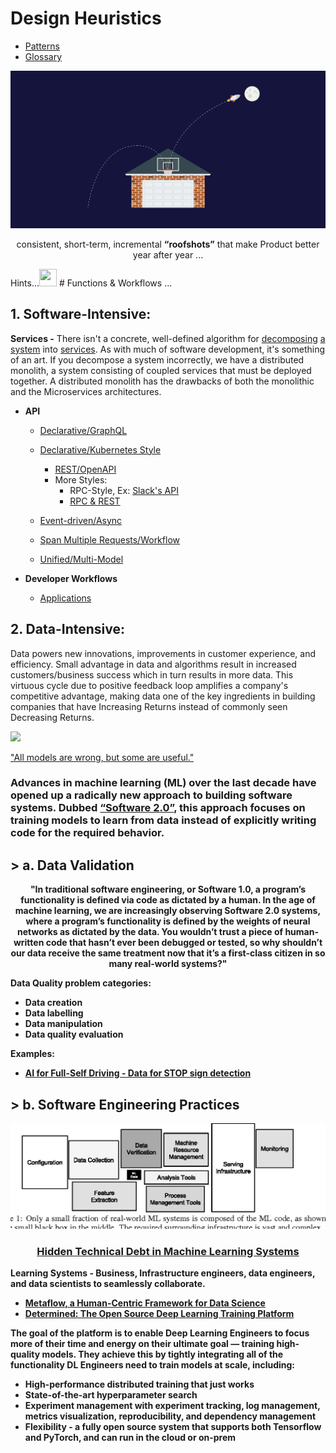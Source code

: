 # Design Heuristics
* [Patterns](Design%20Patterns.md)
* [Glossary](Terminology.md)

![](../images/roofshots.png)
<p align="center">consistent, short-term, incremental <b>“roofshots”</b> that make Product better year after year ... </p> Hints...<img src="https://abs-0.twimg.com/emoji/v2/svg/1f447-1f3fd.svg" alt="" width="28" height="28">
# Functions & Workflows ...

## 1. Software-Intensive:
**Services -** 
There isn't a concrete, well-defined algorithm for [decomposing](https://blog.acolyer.org/2016/09/05/on-the-criteria-to-be-used-in-decomposing-systems-into-modules/) [a system](https://queue.acm.org/detail.cfm?id=3395214) into [services](Modeling.md). As with much of software development, it's something of an art. If you decompose a system incorrectly, we have a distributed monolith, a system consisting of coupled services that must be deployed together. A distributed monolith has the drawbacks of both the monolithic and the Microservices architectures.
   
 * **API**
   * [Declarative/GraphQL](GraphQL.md)  
   * [Declarative/Kubernetes Style](https://kubernetes.io/docs/concepts/overview/kubernetes-api/)  
     * [REST/OpenAPI](https://github.com/OAI/OpenAPI-Specification/)
     * More Styles:
       * RPC-Style, Ex: [Slack's API](https://api.slack.com/web)
       * [RPC & REST](https://cloud.google.com/blog/products/api-management/understanding-grpc-openapi-and-rest-and-when-to-use-them)
   * [Event-driven/Async](https://www.asyncapi.com/)
   * [Span Multiple Requests/Workflow](https://cadenceworkflow.io/)
   
   * [Unified/Multi-Model](http://www.mm-adt.org/)
  
 * **Developer Workflows** 
      * [Applications](Run.md)
      
## 2. Data-Intensive:
Data powers new innovations, improvements in customer experience, and efficiency. Small advantage in data and algorithms result in increased customers/business success which in turn results in more data. This virtuous cycle due to positive feedback loop amplifies a company's competitive advantage, making data one of the key ingredients in building companies that have Increasing Returns instead of commonly seen Decreasing Returns.

![](https://miro.medium.com/max/1372/1*zOp70MCQ-uhaS7lUVAhATA.png)

<p> <a href="https://www.itsonlyamodel.com/">"All models are wrong, but some are useful."</a> </p>

### Advances in machine learning (ML) over the last decade have opened up a radically new approach to building software systems. Dubbed [“Software 2.0”](https://medium.com/@karpathy/software-2-0-a64152b37c35), this approach focuses on training models to learn from data instead of explicitly writing code for the required behavior. 
## > a. Data Validation
<p align="center"> <b> "In traditional software engineering, or Software 1.0, a program’s functionality is defined via code as dictated by a human. In the age of machine learning, we are increasingly observing Software 2.0 systems, where a program’s functionality is defined by the weights of neural networks as dictated by the data. You wouldn’t trust a piece of human-written code that hasn’t ever been debugged or tested, so why shouldn’t our data receive the same treatment now that it’s a first-class citizen in so many real-world systems?"

Data Quality problem categories:
- Data creation
- Data labelling
- Data manipulation
- Data quality evaluation 

**Examples:**
* [AI for Full-Self Driving - Data for STOP sign detection](https://www.youtube.com/watch?v=hx7BXih7zx8)

## > b. Software Engineering Practices
![](../images/Hidden%20Technical%20Debt%20in%20ML%20Systems.png)
### <p align="center"> [Hidden Technical Debt in Machine Learning Systems](https://papers.nips.cc/paper/5656-hidden-technical-debt-in-machine-learning-systems.pdf) </p>
   
**Learning Systems** - Business, Infrastructure engineers, data engineers, and data scientists to seamlessly collaborate. 
* [Metaflow, a Human-Centric Framework for Data Science](https://netflixtechblog.com/open-sourcing-metaflow-a-human-centric-framework-for-data-science-fa72e04a5d9)
* [Determined: The Open Source Deep Learning Training Platform](https://determined.ai/developers/)

The goal of the platform is to enable Deep Learning Engineers to focus more of their time and energy on their ultimate goal — training high-quality models. They achieve this by tightly integrating all of the functionality DL Engineers need to train models at scale, including:
- High-performance distributed training that just works
- State-of-the-art hyperparameter search
- Experiment management with experiment tracking, log management, metrics visualization, reproducibility, and dependency management
- Flexibility - a fully open source system that supports both Tensorflow and PyTorch, and can run in the cloud or on-prem
